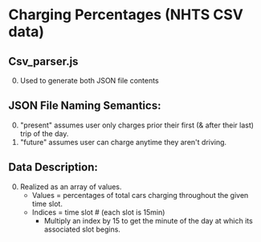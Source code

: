 
# Charging Percentages (NHTS CSV data)

## Csv_parser.js
  0. Used to generate both JSON file contents

## JSON File Naming Semantics:
  0. "present" assumes user only charges prior their first (& after their last) trip of the day.
  1. "future" assumes user can charge anytime they aren't driving.

## Data Description:
  0. Realized as an array of values. 
     * Values = percentages of total cars charging throughout the given time slot.
     * Indices = time slot # (each slot is 15min)
       - Multiply an index by 15 to get the minute of the day at which its associated slot begins.
